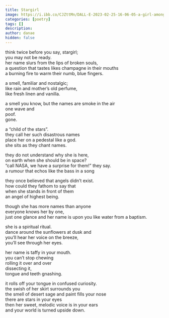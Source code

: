 ```yaml
---
title: Stargirl
image: https://i.ibb.co/CJZttMn/DALL-E-2023-02-25-16-06-05-a-girl-among-colorful-planets-Detailed-watercolor.png
categories: [poetry]
tags: []
description: 
author: danae
hidden: false
---
```


think twice before you say, stargirl;  
you may not be ready.  
her name slurs from the lips of broken souls,  
a question that tastes likes champagne in their mouths  
a burning fire to warm their numb, blue fingers.  

a smell, familiar and nostalgic;  
like rain and mother’s old perfume,  
like fresh linen and vanilla.  

a smell you know, but the names are smoke in the air  
one wave and  
poof.  
gone.

a “child of the stars”.  
they call her such disastrous names  
place her on a pedestal like a god.  
she sits as they chant names.  

they do not understand why she is here,  
on earth when she should be in space?  
“call NASA, we have a surprise for them!” they say.  
a rumour that echos like the bass in a song  

they once believed that angels didn’t exist.  
how could they fathom to say that  
when she stands in front of them  
an angel of highest being.

though she has more names than anyone  
everyone knows her by one,  
just one glance and her name is upon you like water from a baptism.  

she is a spiritual ritual.  
dance around the sunflowers at dusk and  
you’ll hear her voice on the breeze,  
you’ll see through her eyes.

her name is taffy in your mouth.  
you can’t stop chewing  
rolling it over and over  
dissecting it,  
tongue and teeth gnashing.

it rolls off your tongue in confused curiosity.  
the swish of her skirt surrounds you  
the smell of desert sage and paint fills your nose  
there are stars in your eyes  
then her sweet, melodic voice is in your ears  
and your world is turned upside down.
